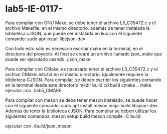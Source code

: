 # lab5-IE-0117-

Para compilar con GNU Make, se debe tener el archivo L5_C35472.c y el archivo Makefile, en el mismo directorio. además de tener instalada la biblioteca cJSON, que puede ser instalada en liux con el siguiente comando: sudo apt install libcjson-dev

Con todo esto sólo es necesario escribir make en la terminal, en el directorio del proyecto. Al final se creará un archivo llamado json_make que puede ser ejecutado usando ./json_make

Para compilar con CMake, es necesario tener el archivo L5_C35472.c y el archivo CMakeLists.txt en el mismo directorio, igualmente requiere la biblioteca CJSON.
Para compilar, se deben escribir los siguientes comando en la terminal desde este directorio
  mkdir build
  cd build
  cmake ..
  make
ejecutar con ./lab5_CMAKE

Para compilar con meson se debe tener meson instalado, se puede hacer con el siguiente comando: sudo apt install meson ninja-build libcjson-dev. Además de tener la biblioteca cJSON.
Para compilar se deben utilizar los siguientes comandos:
meson setup build
meson compile -C build

ejecutar con ./build/json_meson

